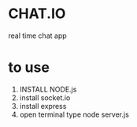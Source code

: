 # CHAT.IO
real time chat app
# to use
1. INSTALL NODE.js
2. install socket.io
3. install express
4. open terminal type node server.js
